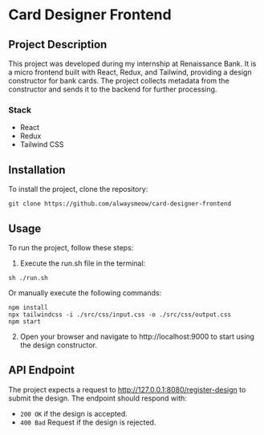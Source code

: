 # Card Designer Frontend

## Project Description

This project was developed during my internship at Renaissance Bank. It is a micro frontend built with React, Redux, and Tailwind, providing a design constructor for bank cards. The project collects metadata from the constructor and sends it to the backend for further processing.

### Stack
- React
- Redux
- Tailwind CSS

## Installation

To install the project, clone the repository:

```
git clone https://github.com/alwaysmeow/card-designer-frontend
```

## Usage

To run the project, follow these steps:

1. Execute the run.sh file in the terminal:

```
sh ./run.sh
```

  Or manually execute the following commands:

```
npm install
npx tailwindcss -i ./src/css/input.css -o ./src/css/output.css
npm start
```

2. Open your browser and navigate to http://localhost:9000 to start using the design constructor.

## API Endpoint
The project expects a request to http://127.0.0.1:8080/register-design to submit the design. The endpoint should respond with:

- `200 OK` if the design is accepted.
- `400 Bad` Request if the design is rejected.
